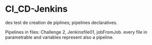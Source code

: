 # CI_CD-Jenkins
des test de creation de piplines; pipelines declaratives.


Pipelines in files: Challenge 2, Jenkinsfile01, jobFromJob.
every file in parametrable and variables represent also a pipeline.
